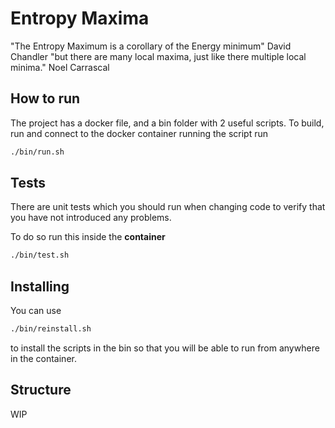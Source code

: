 # Entropy Maxima

"The Entropy Maximum is a corollary of the Energy minimum" David Chandler
"but there are many local maxima, just like there multiple local minima." Noel Carrascal

## How to run

The project has a docker file, and a bin folder with 2 useful scripts.
To build, run and connect to the docker container running the script run

```bash
./bin/run.sh
```

## Tests
There are unit tests which you should run when changing code to verify that you have not introduced
any problems.

To do so run this inside the __container__
```bash
./bin/test.sh
```

## Installing

You can use 

```bash
./bin/reinstall.sh
```
to install the scripts in the bin so that you will be able to run from anywhere in the container.

## Structure

WIP